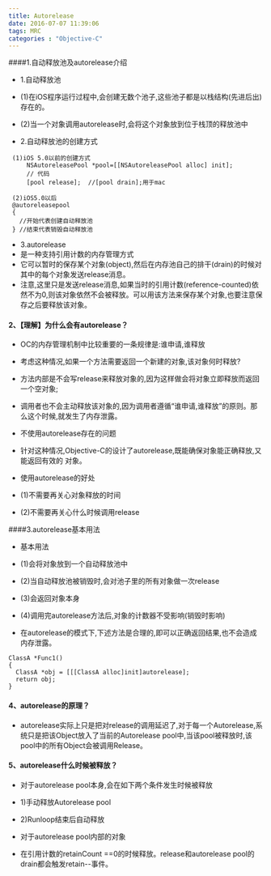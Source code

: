 ```yaml
---
title: Autorelease
date: 2016-07-07 11:39:06
tags: MRC
categories : "Objective-C"
---
```


####1.自动释放池及autorelease介绍

* 1.自动释放池
 * (1)在iOS程序运行过程中,会创建无数个池子,这些池子都是以栈结构(先进后出)存在的。
 * (2)当一个对象调用autorelease时,会将这个对象放到位于栈顶的释放池中

* 2.自动释放池的创建方式

```objc
 (1)iOS 5.0以前的创建方式
     NSAutoreleasePool *pool=[[NSAutoreleasePool alloc] init];
     // 代码
     [pool release];  //[pool drain];用于mac

 (2)iOS5.0以后
 @autoreleasepool
 {
   //开始代表创建自动释放池
 } //结束代表销毁自动释放池

```
* 3.autorelease
 * 是一种支持引用计数的内存管理方式
 * 它可以暂时的保存某个对象(object),然后在内存池自己的排干(drain)的时候对其中的每个对象发送release消息。
 * 注意,这里只是发送release消息,如果当时的引用计数(reference-counted)依然不为0,则该对象依然不会被释放。可以用该方法来保存某个对象,也要注意保存之后要释放该对象。


#### 2、【理解】为什么会有autorelease？
* OC的内存管理机制中比较重要的一条规律是:谁申请,谁释放

 * 考虑这种情况,如果一个方法需要返回一个新建的对象,该对象何时释放?
 * 方法内部是不会写release来释放对象的,因为这样做会将对象立即释放而返回一个空对象;

 * 调用者也不会主动释放该对象的,因为调用者遵循“谁申请,谁释放”的原则。那么这个时候,就发生了内存泄露。

* 不使用autorelease存在的问题
 * 针对这种情况,Objective-C的设计了autorelease,既能确保对象能正确释放,又能返回有效的 对象。

* 使用autorelease的好处
 * (1)不需要再关心对象释放的时间
 * (2)不需要再关心什么时候调用release

####3.autorelease基本用法

* 基本用法
 * (1)会将对象放到一个自动释放池中
 * (2)当自动释放池被销毁时,会对池子里的所有对象做一次release
 * (3)会返回对象本身
 * (4)调用完autorelease方法后,对象的计数器不受影响(销毁时影响)

 * 在autorelease的模式下,下述方法是合理的,即可以正确返回结果,也不会造成内存泄露。

```objc
ClassA *Func1()
{
  ClassA *obj = [[[ClassA alloc]init]autorelease];
  return obj;
}
```

#### 4、autorelease的原理？

 * autorelease实际上只是把对release的调用延迟了,对于每一个Autorelease,系统只是把该Object放入了当前的Autorelease pool中,当该pool被释放时,该pool中的所有Object会被调用Release。

#### 5、autorelease什么时候被释放？

* 对于autorelease pool本身,会在如下两个条件发生时候被释放
 * 1)手动释放Autorelease pool
 * 2)Runloop结束后自动释放

 * 对于autorelease pool内部的对象
 * 在引用计数的retainCount ==0的时候释放。release和autorelease pool的 drain都会触发retain--事件。
